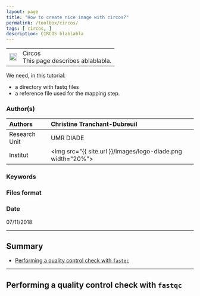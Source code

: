 ```yaml
---
layout: page
title: "How to create nice image with circos?"
permalink: /toolbox/circos/
tags: [ circos, ]
description: CIRCOS blablabla
---
```

<table class="table-contact">
<tr>
<td><img width="100%" src="{{ site.url }}/images/trainings-linux.png" alt="" />
</td>
<td>Circos</h1><br />
This page describes ablablabla.
</td>
</tr>
</table>


We need, in this tutorial:
* a directory with fastq files
* a reference file used for the mapping step.


### Author(s)

| Authors  | Christine Tranchant-Dubreuil  |
| :------------- | :------------- |
| Research Unit | UMR DIADE |
| Institut |  <img src="{{ site.url }}/images/logo-diade.png width="20%"> |

### Keywords


### Files format


### Date
07/11/2018



***

## Summary

<!-- TOC depthFrom:2 depthTo:2 withLinks:1 updateOnSave:1 orderedList:0 -->

- [Performing a quality control check with `fastqc`](#fastqc)



<!-- /TOC -->

***
<a name="fastqc"></a>
## Performing a quality control check with `fastqc`

